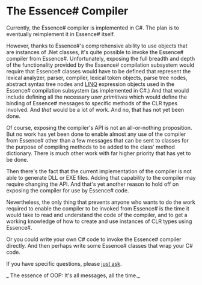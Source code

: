 # The Essence# Compiler
Currently, the Essence# compiler is implemented in C#. The plan is to eventually reimplement it in Essence# itself. 

However, thanks to Essence#'s comprehensive ability to use objects that are instances of .Net classes, it's quite possible to invoke the Essence# compiler from Essence#. Unfortunately, exposing the full breadth and depth of the functionality provided by the Essence# compilation subsystem would  require that Essence# classes would have to be defined that represent the lexical analyzer, parser, compiler, lexical token objects, parse tree nodes, abstract syntax tree nodes and [LINQ](http://msdn.microsoft.com/en-us/library/system.linq.expressions(v=vs.110).aspx) expression objects used in the Essence# compilation subsystem (as implemented in C#.) And that would include defining all the necessary _user primitives_ which would define the binding of Essence# messages to specific methods of the CLR types involved. And _that_ would be a lot of work. And no, that has not yet been done.

Of course, exposing the compiler's API is not an all-or-nothing proposition. But no work has yet been done to enable almost any use of the compiler from Essence# other than a few messages that can be sent to classes for the purpose of compiling methods to be added to the class' method dictionary. There is much other work with far higher priority that has yet to be done.

Then there's the fact that the current implementation of the compiler is not able to generate DLL or EXE files. Adding that capability to the compiler may require changing the API. And that's yet another reason to hold off on exposing the compiler for use by Essence# code.

Nevertheless, the only thing that prevents anyone who wants to do the work required to enable the compiler to be invoked from Essence# is the time it would take to read and understand the code of the compiler, and to get a working knowledge of how to create and use instances of CLR types using Essence#. 

Or you could write your own C# code to invoke the Essence# compiler directly. And then perhaps write some Essence# classes that wrap your C# code.

If you have specific questions, please [just ask](https://essencesharp.codeplex.com/discussions).

_
The essence of OOP: It's all messages, all the time._

